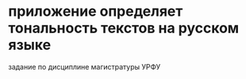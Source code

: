 # приложение определяет тональность текстов на русском языке
задание по дисциплине магистратуры УРФУ
